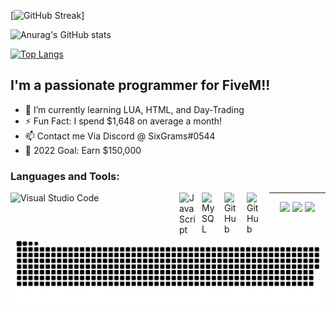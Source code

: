 [![GitHub Streak](http://github-readme-streak-stats.herokuapp.com?user=realSixGrams&theme=hacker&hide_border=true&date_format=M%20j%5B%2C%20Y%5D)]

![Anurag's GitHub stats](https://github-readme-stats.vercel.app/api?username=anuraghazra&count_private=true&show_icons=true&theme=hacker)

[![Top Langs](https://github-readme-stats.vercel.app/api/top-langs/?username=anuraghazra&langs_count=5&layout=hacker)](https://github.com/anuraghazra/github-readme-stats)

## I'm a passionate programmer for FiveM!!

- 🌱 I’m currently learning LUA, HTML, and Day-Trading
- ⚡ Fun Fact: I spend $1,648 on average a month!
- 📫 Contact me Via Discord @ SixGrams#0544
- 🥅 2022 Goal: Earn $150,000

### Languages and Tools:

<img align="left" alt="Visual Studio Code" width="260" src="https://cdn.jsdelivr.net/gh/devicons/devicon/icons/vscode/vscode-original.svg" style="padding-right:10px;">
<img align="left" alt="JavaScript" width="26px" src="https://cdn.jsdelivr.net/gh/devicons/devicon/icons/javascript/javascript-original.svg" style="padding-right:10px;" />
<img align="left" alt="MySQL" width="26px" src="https://cdn.jsdelivr.net/gh/devicons/devicon/icons/mysql/mysql-original.svg" style="padding-right:10px;" />
<img align="left" alt="GitHub" width="26px" src="https://user-images.githubusercontent.com/3369400/139447912-e0f43f33-6d9f-45f8-be46-2df5bbc91289.png" style="padding-right:10px;" />
<img align="left" alt="GitHub" width="26px" src="https://user-images.githubusercontent.com/3369400/139448065-39a229ba-4b06-434b-bc67-616e2ed80c8f.png" style="padding-right:10px;" />

---

<div align="center"> 
  <a href="https://www.instagram.com/timmygotda/" target="_blank"><img src="https://img.shields.io/badge/-Instagram-%23E4405F?style=for-the-badge&logo=instagram&logoColor=white" target="_blank"></a>
 	<a href="https://www.twitch.tv/realsixgrams" target="_blank"><img src="https://img.shields.io/badge/Twitch-9146FF?style=for-the-badge&logo=twitch&logoColor=white" target="_blank"></a>
  <a href = "mailto:mooningmystery24@gmail.com"><img src="https://img.shields.io/badge/-Email-%23333?style=for-the-badge&logo=email&logoColor=white" target="_blank"></a>

  ![Snake animation](https://github.com/jhcpeixoto/jhcpeixoto/blob/output/github-contribution-grid-snake.svg)

